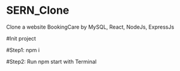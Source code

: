 # SERN_Clone
Clone a website BookingCare by MySQL, React, NodeJs, ExpressJs

#Init project

#Step1: npm i 

#Step2: Run npm start with Terminal

